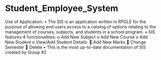 # Student_Employee_System
Use of Application:
•	The SIS is an application written in RPGLE for the purpose of allowing end users access to a catalog of options relating to the management of courses, subjects, and students in a school program.
•	SIS features 4 functionalities:
o	Add New Subject
o	Add New Course
o	Add New Student
o	View/Add Student Details:
	Add New Marks
	Change Semester
	Delete
•	This is the most up-to-date documentation of SIS created by Group #2

